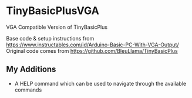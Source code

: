 # TinyBasicPlusVGA
VGA Compatible Version of TinyBasicPlus

Base code & setup instructions from https://www.instructables.com/id/Arduino-Basic-PC-With-VGA-Output/
Original code comes from https://github.com/BleuLlama/TinyBasicPlus

## My Additions
- A HELP command which can be used to navigate through the available commands
